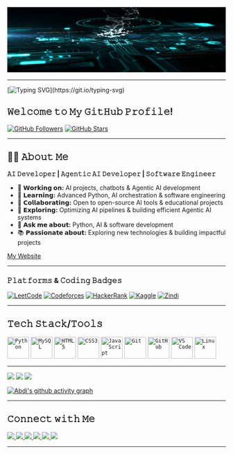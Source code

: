 <img src="assets/AI-Technology-Creation-Concept.gif" alt="AI-Technology-Creation-Concept" width="2000" height="150" />

---
<!------- Typing SVG ------->
<!--
[![Typing SVG](https://readme-typing-svg.demolab.com?font=Source+Code+Pro&size=26&pause=1000&color=00FF88&center=true&vCenter=true&width=900&lines=Hi+there+👋%2C+I'm+Abdi+Dabala;AI+Developer+%7C+Agentic+AI;Passionate+Problem+Solver;Always+Learning+%26+Building;Jesus+Loves+You!)](https://git.io/typing-svg)
-->
[![Typing SVG](https://readme-typing-svg.demolab.com?font=Fira+Code&size=26&pause=1000&color=00FF88&center=true&vCenter=true&width=900&lines=ℍ𝕚+𝕥𝕙𝕖𝕣𝕖+👋%2C+𝕀'𝕞+𝔸𝕓𝕕𝕚+𝔻𝕒𝕓𝕒𝕝𝕒;𝔸𝕀+𝔻𝕖𝕧𝕖𝕝𝕠𝕡𝕖𝕣+%7C+𝔸𝕘𝕖𝕟𝕥𝕚𝕔+𝔸𝕀+𝔻𝕖𝕧𝕖𝕝𝕠𝕡𝕖𝕣;ℙ𝕒𝕤𝕤𝕚𝕠𝕟𝕒𝕥𝕖+ℙ𝕣𝕠𝕓𝕝𝕖𝕞+𝕊𝕠𝕝𝕧𝕖𝕣;𝕁𝕖𝕤𝕦𝕤+𝕃𝕠𝕧𝕖𝕤+𝕐𝕠𝕦!!!)](https://git.io/typing-svg)


<!--# Hi there👋  I'm Abdi Dabala-->
## 𝚆𝚎𝚕𝚌𝚘𝚖𝚎 𝚝𝚘 𝙼𝚢 𝙶𝚒𝚝𝙷𝚞𝚋 𝙿𝚛𝚘𝚏𝚒𝚕𝚎!

<!-- [![Profile Views](https://komarev.com/ghpvc/?username=abdi7d&label=Profile%20Views&color=1E90FF&style=for-the-badge)](https://github.com/abdi7d) -->
[![GitHub Followers](https://img.shields.io/github/followers/abdi7d?label=Followers&style=for-the-badge&color=8A2BE2)](https://github.com/abdi7d?tab=followers)
[![GitHub Stars](https://img.shields.io/github/stars/abdi7d?label=Stars&style=for-the-badge&color=4CAF50)](https://github.com/abdi7d?tab=repositories&q=&type=source&language=&sort=stargazers)

<!--
![Profile Views](https://komarev.com/ghpvc/?username=abdi7d&label=Profile%20Views&color=1E90FF&style=for-the-badge) ![GitHub Followers](https://img.shields.io/github/followers/abdi7d?label=Followers&style=for-the-badge&color=8A2BE2) ![GitHub Stars](https://img.shields.io/github/stars/abdi7d?label=Stars&style=for-the-badge&color=4CAF50)
-->

---
## 🙋‍♂️ 𝙰𝚋𝚘𝚞𝚝 𝙼𝚎
<p>
  <b>𝙰𝙸 𝙳𝚎𝚟𝚎𝚕𝚘𝚙𝚎𝚛 | 𝙰𝚐𝚎𝚗𝚝𝚒𝚌 𝙰𝙸 𝙳𝚎𝚟𝚎𝚕𝚘𝚙𝚎𝚛 | 𝚂𝚘𝚏𝚝𝚠𝚊𝚛𝚎 𝙴𝚗𝚐𝚒𝚗𝚎𝚎𝚛</b>
</p>

- 🔭 **𝗪𝗼𝗿𝗸𝗶𝗻𝗴 𝗼𝗻:** AI projects, chatbots & Agentic AI development  
- 🌱 **𝗟𝗲𝗮𝗿𝗻𝗶𝗻𝗴:** Advanced Python, AI orchestration & software engineering  
- 👯 **𝗖𝗼𝗹𝗹𝗮𝗯𝗼𝗿𝗮𝘁𝗶𝗻𝗴:** Open to open-source AI tools & educational projects  
- 🤔 **𝗘𝘅𝗽𝗹𝗼𝗿𝗶𝗻𝗴:** Optimizing AI pipelines & building efficient Agentic AI systems  
- 💬 **𝗔𝘀𝗸 𝗺𝗲 𝗮𝗯𝗼𝘂𝘁:** Python, AI & software development  
- 📚 **𝗣𝗮𝘀𝘀𝗶𝗼𝗻𝗮𝘁𝗲 𝗮𝗯𝗼𝘂𝘁:** Exploring new technologies & building impactful projects

[My Website](https://abdi7d.github.io/My-Portfolio/)
<!--[My Website](https://abdidabala.netlify.app/)-->

---
### 𝙿𝚕𝚊𝚝𝚏𝚘𝚛𝚖𝚜 & 𝙲𝚘𝚍𝚒𝚗𝚐 𝙱𝚊𝚍𝚐𝚎𝚜

[![LeetCode](https://img.shields.io/badge/LeetCode-Solved-orange?style=for-the-badge&logo=leetcode&logoColor=white)](https://leetcode.com/abdi7d)
[![Codeforces](https://img.shields.io/badge/Codeforces-Solved-blue?style=for-the-badge&logo=codeforces&logoColor=white)](https://codeforces.com/profile/Abdi_Dabala)
[![HackerRank](https://img.shields.io/badge/HackerRank-Solved-brightgreen?style=for-the-badge&logo=hackerrank&logoColor=white)](https://www.hackerrank.com/abdi7dy)
[![Kaggle](https://img.shields.io/badge/Kaggle-Competitions-blue?style=for-the-badge&logo=kaggle&logoColor=white)](https://www.kaggle.com/abdidabala)
[![Zindi](https://img.shields.io/badge/Zindi-Competitions-6f42c1?style=for-the-badge&logo=zindi&logoColor=white)](https://zindi.africa/users/abdi7d)

---
## 𝚃𝚎𝚌𝚑 𝚂𝚝𝚊𝚌𝚔/𝚃𝚘𝚘𝚕𝚜

<!--
![Python](https://img.shields.io/badge/Python-3776AB?style=for-the-badge&logo=python&logoColor=white) ![SQL](https://img.shields.io/badge/SQL-003B57?style=for-the-badge&logo=postgresql&logoColor=white) ![HTML5](https://img.shields.io/badge/HTML5-E34F26?style=for-the-badge&logo=html5&logoColor=white) ![CSS3](https://img.shields.io/badge/CSS3-1572B6?style=for-the-badge&logo=css3&logoColor=white) ![LangChain](https://img.shields.io/badge/LangChain-1C3C3C?style=for-the-badge&logo=chainlink&logoColor=white) ![RAG](https://img.shields.io/badge/RAG%20(Retrieval%20Augmented%20Generation)-FF6F00?style=for-the-badge&logo=google&logoColor=white) ![Agentic AI](https://img.shields.io/badge/Agentic%20AI-000000?style=for-the-badge&logo=artstation&logoColor=white) ![HuggingFace](https://img.shields.io/badge/HuggingFace-FFD21E?style=for-the-badge&logo=huggingface&logoColor=black) ![Git](https://img.shields.io/badge/Git-F05032?style=for-the-badge&logo=git&logoColor=white) ![GitHub](https://img.shields.io/badge/GitHub-181717?style=for-the-badge&logo=github&logoColor=white) ![VS Code](https://img.shields.io/badge/VS%20Code-0078D4?style=for-the-badge&logo=visualstudiocode&logoColor=white) ![Linux](https://img.shields.io/badge/Linux-FCC624?style=for-the-badge&logo=linux&logoColor=black)
-->

<code><img height="50" width="50" src="https://img.icons8.com/color/48/000000/python.png" title="Python"></code>
<code><img height="50" width="50" src="https://www.mysql.com/common/logos/logo-mysql-170x115.png" title="MySQL"></code>
<code><img height="50" width="50" src="https://img.icons8.com/color/48/000000/html-5.png" title="HTML5"></code>
<code><img height="50" width="50" src="https://img.icons8.com/color/48/000000/css3.png" title="CSS3"></code>
<code><img height="50" width="50" src="https://img.icons8.com/color/48/000000/javascript.png" title="JavaScript"></code>
<code><img height="50" width="50" src="https://img.icons8.com/color/48/000000/git.png" title="Git"></code>
<code><img height="50" width="50" src="https://img.icons8.com/ios-glyphs/50/000000/github.png" title="GitHub"></code>
<code><img height="50" width="50" src="https://img.icons8.com/color/48/000000/visual-studio-code-2019.png" title="VS Code"></code>
<code><img height="50" width="50" src="https://img.icons8.com/color/48/000000/linux.png" title="Linux"></code>
<!--<code><img height="40" width="40" src="https://avatars.githubusercontent.com/u/96372235?s=280&v=4" title="LangChain"></code>
<code><img height="40" width="40" src="https://img.icons8.com/color/48/000000/google-logo.png" title="RAG"></code>
<code><img height="40" width="40" src="https://img.icons8.com/ios-filled/50/000000/artificial-intelligence.png" title="Agentic AI"></code>
<code><img height="40" width="40" src="https://img.icons8.com/ios-filled/50/000000/huggingface.png" title="HuggingFace"></code>-->

<!--
#### 🖥️ Programming Languages
![Python](https://img.shields.io/badge/Python-3776AB?style=for-the-badge&logo=python&logoColor=white) ![SQL](https://img.shields.io/badge/SQL-003B57?style=for-the-badge&logo=postgresql&logoColor=white) ![C++](https://img.shields.io/badge/C++-00599C?style=for-the-badge&logo=cplusplus&logoColor=white) ![Java](https://img.shields.io/badge/Java-007396?style=for-the-badge&logo=java&logoColor=white)


#### 🤖 AI & Frameworks
![LangChain](https://img.shields.io/badge/LangChain-1C3C3C?style=for-the-badge&logo=chainlink&logoColor=white) ![RAG](https://img.shields.io/badge/RAG%20(Retrieval%20Augmented%20Generation)-FF6F00?style=for-the-badge&logo=google&logoColor=white) ![Agentic AI](https://img.shields.io/badge/Agentic%20AI-000000?style=for-the-badge&logo=artstation&logoColor=white) ![HuggingFace](https://img.shields.io/badge/HuggingFace-FFD21E?style=for-the-badge&logo=huggingface&logoColor=black)

#### 🌐 Web Technologies
![HTML5](https://img.shields.io/badge/HTML5-E34F26?style=for-the-badge&logo=html5&logoColor=white) ![CSS3](https://img.shields.io/badge/CSS3-1572B6?style=for-the-badge&logo=css3&logoColor=white)


#### 🛠️ Tools & Platforms
![Git](https://img.shields.io/badge/Git-F05032?style=for-the-badge&logo=git&logoColor=white) ![GitHub](https://img.shields.io/badge/GitHub-181717?style=for-the-badge&logo=github&logoColor=white) ![VS Code](https://img.shields.io/badge/VS%20Code-0078D4?style=for-the-badge&logo=visualstudiocode&logoColor=white) ![Linux](https://img.shields.io/badge/Linux-FCC624?style=for-the-badge&logo=linux&logoColor=black)


### 📊 GitHub Stats
![Abdi's GitHub stats](https://github-readme-stats.vercel.app/api?username=abdi7d&show_icons=true&theme=tokyonight)  
 

 GitHub Stats
![Abdi's GitHub stats](https://github-readme-stats.vercel.app/api?username=abdi7d&show_icons=true&theme=tokyonight) ![Top Langs](https://github-readme-stats.vercel.app/api/top-langs/?username=abdi7d&layout=compact&theme=tokyonight)
  -->
---

<p float="left">
  <img src="https://github-readme-stats.vercel.app/api?username=abdi7d&show_icons=true&theme=tokyonight" width="300" /> <img src="https://github-readme-streak-stats.herokuapp.com/?user=abdi7d&theme=tokyonight" width="300" /> <img src="https://github-readme-stats.vercel.app/api/top-langs/?username=abdi7d&layout=compact&theme=tokyonight" width="300" />
</p>

[![Abdi's github activity graph](https://github-readme-activity-graph.vercel.app/graph?username=abdi7d&theme=react-dark&hide_border=true&bg_color=0d1117&color=00F9FF&line=FFD700&point=00F9FF)](https://github.com/ashutosh00710/github-readme-activity-graph)

---

## 𝙲𝚘𝚗𝚗𝚎𝚌𝚝 𝚠𝚒𝚝𝚑 𝙼𝚎

<p>
  <a href="https://linkedin.com/in/abdi7d" target="_blank">
    <img src="https://img.shields.io/badge/LinkedIn-0077B5?style=for-the-badge&logo=linkedin&logoColor=white" />
  </a>
  <a href="mailto:abdid.yadata@gmail.com" target="_blank">
    <img src="https://img.shields.io/badge/Email-D14836?style=for-the-badge&logo=gmail&logoColor=white" />
  </a>
  <a href="https://abdi7d.github.io/My-Portfolio/" target="_blank">
    <img src="https://img.shields.io/badge/Portfolio-00FF00?style=for-the-badge&logo=Google-Chrome&logoColor=white" />
  </a>
  <a href="https://twitter.com/abdi7d" target="_blank">
    <img src="https://img.shields.io/badge/Twitter-1DA1F2?style=for-the-badge&logo=twitter&logoColor=white" />
  </a>
  <a href="https://instagram.com/abdi777abdi" target="_blank">
    <img src="https://img.shields.io/badge/Instagram-E4405F?style=for-the-badge&logo=instagram&logoColor=white" />
  </a>
  <a href="https://facebook.com/profile.php?id=61573799533133" target="_blank">
    <img src="https://img.shields.io/badge/Facebook-1877F2?style=for-the-badge&logo=facebook&logoColor=white" />
  </a>
</p>

<!--
- 💼 [LinkedIn](https://www.linkedin.com/in/abdi7d/)  
- 🐦 [Twitter](https://x.com/abdi7d)  
- 📧 Email: **abdid.yadata@gmail.com**  
-->
---
